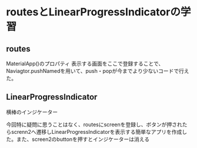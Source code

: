 # routesとLinearProgressIndicatorの学習

## routes

MaterialApp()のプロパティ
表示する画面をここで登録することで、Naviagtor.pushNamedを用いて、push・popが今までより少ないコードで行えた。

## LinearProgressIndicator

横棒のインジケーター

今回特に疑問に思うことはなく、routesにscreenを登録し、ボタンが押されたらscrenn2へ遷移しLinearProgressIndicatorを表示する簡単なアプリを作成した。また、screen2のbuttonを押すとインジケーターは消える

